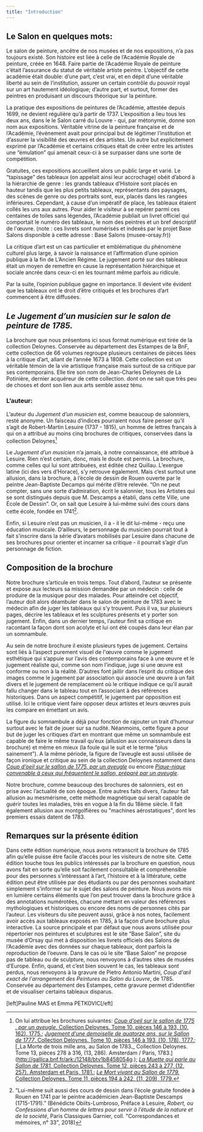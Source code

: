 ```yaml
---
title: "Introduction"
---
```



## Le Salon en quelques mots: 

Le salon de peinture, ancêtre de nos musées et de nos expositions, n’a pas toujours existé. Son histoire est liée à celle de l’Académie Royale de peinture, créée en 1648. Faire partie de l’Académie Royale de peinture c’était l’assurance du statut de véritable artiste peintre. L’objectif de cette académie était double: d’une part, c’est vrai, et en dépit d’une véritable liberté au sein de l’institution, assurer un certain contrôle du pouvoir royal sur un art hautement idéologique; d’autre part, et surtout, former des peintres en produisant un discours théorique sur la peinture. 

La pratique des expositions de peintures de l’Académie, attestée depuis 1699, ne devient régulière qu’à partir de 1737. L’exposition a lieu tous les deux ans, dans le le Salon carré du Louvre - qui, par métonymie, donne son nom aux expositions. Véritable vitrine de la peinture française et de l’Académie, l’événement avait pour principal but de légitimer l’institution et d’assurer la visibilité des œuvres et des artistes. Un autre but explicitement exprimé par l’Académie et certains critiques était de créer entre les artistes une “émulation” qui amenait ceux-ci à se surpasser dans une sorte de compétition.

Gratuites, ces expositions accueillent alors un public large et varié. Le “tapissage” des tableaux (on appelait ainsi leur accrochage) obéit d’abord à la hiérarchie de genre : les grands tableaux d’Histoire sont placés en hauteur tandis que les plus petits tableaux, représentants des paysages, des scènes de genre ou des portraits sont, eux, placés dans les rangées inférieures. Cependant, à cause d’un impératif de place, les tableaux étaient collés les uns aux autres. Pour aider le visiteur à se repérer parmi ces centaines de toiles sans légendes, l’Académie publiait un livret officiel qui comportait le numéro des tableaux, le nom des peintres et un bref descriptif de l'œuvre. (note : ces livrets sont numérisés et indexés par le projet Base Salons disponible à cette adresse : Base Salons (musee-orsay.fr))

La critique d’art est un cas particulier et emblématique du phénomène culturel plus large, à savoir la naissance et l’affirmation d’une opinion publique à la fin de L’Ancien Régime. Le jugement porté sur des tableaux était un moyen de remettre en cause la représentation hiérarchique et sociale ancrée dans ceux-ci en les tournant même parfois au ridicule.

Par la suite, l’opinion publique gagne en importance. Il devient vite évident que les tableaux ont le droit d’être critiqués et les brochures d’art commencent à être diffusées. 


## _Le Jugement d’un musicien sur le salon de peinture de 1785._


La brochure que nous présentons ici sous format numérique est tirée de la collection Deloynes. Conservée au département des Estampes de la BnF, cette collection de 66 volumes regroupe plusieurs centaines de pièces liées à la critique d’art, allant de l’année 1673 à 1808. Cette collection est un véritable témoin de la vie artistique française mais surtout de sa critique par ses contemporains. Elle tire son nom de Jean-Charles Deloynes de La Potinière, dernier acquéreur de cette collection.  dont on ne sait que très peu de choses et dont son lien aux arts semble assez ténu.


### L’auteur: 
L’auteur du _Jugement d’un musicien_ est, comme beaucoup de salonniers, resté anonyme. Un faisceau d’indices pourraient nous faire penser qu’il s’agit de Robert-Martin Lesuire (1737 - 1815), un homme de lettres français à qui on a attribué au moins cinq brochures de critiques, conservées dans la collection Deloynes[^1]

[^1]: On lui attribue les brochures suivantes: [_Coup d’oeil sur le sallon de 1775 , par un aveugle_. Collection Deloynes. Tome 10, pièces 146 à 193, (10, 162), 1775.](http://gallica.bnf.fr/ark:/12148/btv1b8457930v.); [_Jugement d’une demoiselle de quatorze ans, sur le Sallon de 1777_. Collection Deloynes. Tome 10, pièces 146 à 193, (10, 178), 1777.](http://gallica.bnf.fr/ark:/12148/btv1b8457946q.);[_La Morte de trois mille ans, au Salon de 1783._ Collection Deloynes. Tome 13, pièces 278 à 316, (13, 286). Amsterdam / Paris, 1783.](http://gallica.bnf.fr/ark:/12148/btv1b8458054g.); [_La Muette qui parle au Sallon de 1781._ Collection Deloynes. Tome 12, pièces 243 à 277, (12, 257). Amsterdam et Paris, 1781.](http://gallica.bnf.fr/ark:/12148/btv1b8458025r.); [_Le Mort vivant au Sallon de 1779._ Collection Deloynes. Tome 11, pièces 194 à 242, (11, 209), 1779.](http://gallica.bnf.fr/ark:/12148/btv1b84579778.)


Le _Jugement d’un musicien_ n’a jamais, à notre connaissance, été attribué à Lesuire. Rien n’est certain, donc, mais le doute est permis. La brochure, comme celles qui lui sont attribuées, est éditée chez Quillau. L’exergue latine (ici des vers d’Horace), s’y retrouve également. Mais c’est surtout une allusion, dans la brochure, à l’école de dessin de Rouen ouverte par le peintre Jean-Baptiste Decamps qui mérite d’être relevée. “On ne peut compter, sans une sorte d’admiration, écrit le salonnier, tous les Artistes qui se sont distingués depuis que M. Descamps a établi, dans cette Ville, une École de Dessin”. Or, on sait que Lesuire à lui-même suivi des cours dans cette école, fondée en 1741[^2]. 


[^2]:“Lui-même suit aussi des cours de dessin dans l’école gratuite fondée à Rouen en 1741 par le peintre académicien Jean-Baptiste Descamps (1715-1791).” (Bénédicte Obiits-Lumbroso, Préface à Lesuire, _Robert, ou Confessions d’un homme de lettres pour servir à l’étude de la nature et de la société_, Paris Classiques Garnier, coll. "Correspondances et mémoires, n° 33", 2018)



Enfin, si Lesuire n’est pas un musicien, il a - il le dit lui-même - reçu une éducation musicale. D’ailleurs, le personnage du musicien pourrait tout à fait s’inscrire dans la série d’avatars mobilisés par Lesuire dans chacune de ses brochures pour orienter et incarner sa critique - il pourrait s’agir d’un personnage de fiction. 


## Composition de la brochure 

Notre brochure s’articule en trois temps. Tout d’abord, l’auteur se présente et expose aux lecteurs sa mission demandée par un médecin : celle de produire de la musique pour des malades. Pour atteindre cet objectif, l’auteur doit alors déambuler dans le salon de peinture de 1783 avec le médecin afin de juger les tableaux qui s’y trouvent. Puis il va, sur plusieurs pages, décrire les tableaux et les sculptures présents et y porter son jugement. Enfin, dans un dernier temps, l’auteur finit sa critique en racontant la façon dont son acolyte et lui ont été coupés dans leur élan par un somnambule. 

Au sein de notre brochure il existe plusieurs types de jugement. Certains sont liés à l’aspect purement visuel de l'œuvre comme le jugement esthétique qui s’appuie sur l’avis des contemporains face à une œuvre et le jugement réaliste qui, comme son nom l’indique, juge si une œuvre est conforme ou non à la réalité. D’autres font jaillir dans l’esprit du critique des images comme le jugement par association qui associe une œuvre à un fait divers et le jugement de remplacement où le critique indique ce qu’il aurait fallu changer dans le tableau tout en l’associant à des références historiques. Dans un aspect compétitif, le jugement par opposition est utilisé. Ici le critique vient faire opposer deux artistes et leurs œuvres puis les compare en émettant un avis.

La figure du somnambule a déjà pour fonction de rajouter un trait d’humour surtout avec le fait de jouer sur sa nudité. Néanmoins, cette figure a pour but de juger les critiques d’art en montrant que même un somnambule est capable de faire le même travail qu’eux (allusion aux connaisseurs dans la brochure) et même en mieux (la foule qui le suit et le terme “plus sainement”).
A la même période, la figure de l’aveugle est aussi utilisée de façon ironique et critique au sein de la collection Deloynes notamment dans [_Coup d’oeil sur le sallon de 1775, par un aveugle_](http://gallica.bnf.fr/ark:/12148/btv1b8457930v) ou encore [_Pique-nique convenable à ceux qui fréquentent le sallon, préparé par un aveugle_](http://gallica.bnf.fr/ark:/12148/btv1b8457930v).


Notre brochure, comme beaucoup des brochures de salonniers, est en prise avec l’actualité de son époque. Entre autres faits divers, l’auteur fait allusion au mesmérisme, cette méthode magnétique qui serait capable de guérir toutes les maladies, très en vogue à la fin du 18ème siècle. Il fait également allusion aux montgolfières ou "machines aérostatiques", dont les premiers essais datent de 1783.

## Remarques sur la présente édition

Dans cette édition numérique, nous avons retranscrit la brochure de 1785 afin qu’elle puisse être facile d’accès pour les visiteurs de notre site. Cette édition touche tous les publics intéressés par la brochure en question, nous avons fait en sorte qu’elle soit facilement consultable et compréhensible pour des personnes s’intéressant à l’art, l’histoire et à la littérature, cette édition peut être utilisée par des étudiants ou par des personnes souhaitant simplement s’informer sur le sujet des salons de peinture. Nous avons mis en lumière certains éléments que l’on peut trouver dans la brochure grâce à des annotations numérotées, chacune mettant en valeur des références mythologiques et historiques ou encore des noms de personnes cités par l’auteur. Les visiteurs du site peuvent aussi, grâce à nos notes, facilement avoir accès aux tableaux exposés en 1785, à la façon d’une brochure plus interactive. 
La source principale et par défaut que nous avons utilisée pour répertorier nos peintures et sculptures est le site “Base Salon”, site du musée d’Orsay qui met à disposition les livrets officiels des Salons de l’Académie avec des données sur chaque tableaux, dont parfois la reproduction de l’oeuvre. Dans le cas où le site “Base Salon” ne propose pas de tableau ou de sculpture, nous renvoyons à d’autres sites de musées d’Europe.
Enfin, quand, et c’est bien souvent le cas, les tableaux sont perdus, nous renvoyons à la gravure de Pietro Antonio Martini, _Coup d'œil exact de l'arrangement des Peintures au Salon du Louvre_, de 1785. Conservée au département des Estampes, cette gravure permet d’identifier et de visualiser certains tableaux disparus. 

[left]Pauline MAS et Emma PETKOVIC[/eft]


